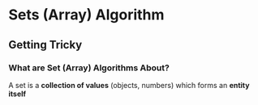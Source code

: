 # Sets (Array) Algorithm

## Getting Tricky


### What are Set (Array) Algorithms About?

A set is a **collection of values** (objects, numbers) which forms an **entity itself**
